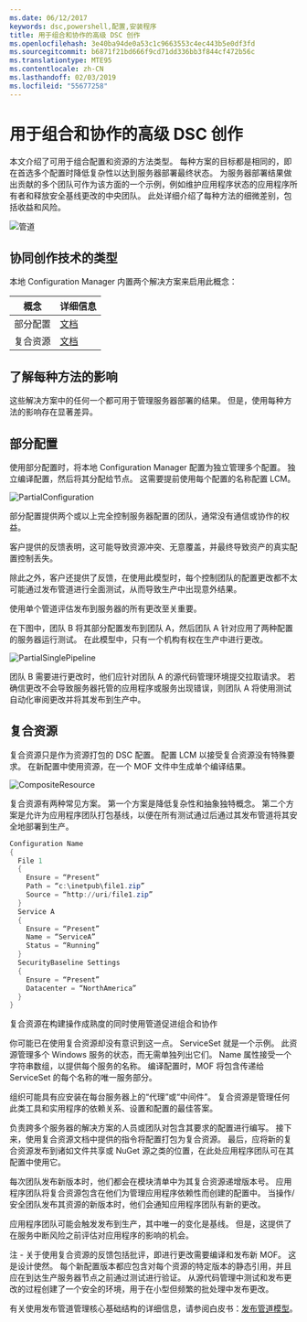 ```yaml
---
ms.date: 06/12/2017
keywords: dsc,powershell,配置,安装程序
title: 用于组合和协作的高级 DSC 创作
ms.openlocfilehash: 3e40ba94de0a53c1c9663553c4ec443b5e0df3fd
ms.sourcegitcommit: b6871f21bd666f9cd71dd336bb3f844cf472b56c
ms.translationtype: MTE95
ms.contentlocale: zh-CN
ms.lasthandoff: 02/03/2019
ms.locfileid: "55677258"
---
```

# <a name="advanced-dsc-authoring-for-composition-and-collaboration"></a>用于组合和协作的高级 DSC 创作

本文介绍了可用于组合配置和资源的方法类型。
每种方案的目标都是相同的，即在首选多个配置时降低复杂性以达到服务器部署最终状态。
为服务器部署结果做出贡献的多个团队可作为该方面的一个示例，例如维护应用程序状态的应用程序所有者和释放安全基线更改的中央团队。
此处详细介绍了每种方法的细微差别，包括收益和风险。

![管道](../images/Pipeline.jpg)

## <a name="types-of-collaborative-authoring-techniques"></a>协同创作技术的类型

本地 Configuration Manager 内置两个解决方案来启用此概念：

| 概念 | 详细信息
|-|-
| 部分配置 | [文档](../pull-server/partialConfigs.md)
| 复合资源 | [文档](../resources/authoringResourceComposite.md)

## <a name="understanding-the-impact-of-each-approach"></a>了解每种方法的影响

这些解决方案中的任何一个都可用于管理服务器部署的结果。
但是，使用每种方法的影响存在显著差异。

## <a name="partial-configurations"></a>部分配置

使用部分配置时，将本地 Configuration Manager 配置为独立管理多个配置。
独立编译配置，然后将其分配给节点。
这需要提前使用每个配置的名称配置 LCM。

![PartialConfiguration](../images/PartialConfiguration.jpg)

部分配置提供两个或以上完全控制服务器配置的团队，通常没有通信或协作的权益。

客户提供的反馈表明，这可能导致资源冲突、无意覆盖，并最终导致资产的真实配置控制丢失。

除此之外，客户还提供了反馈，在使用此模型时，每个控制团队的配置更改都不太可能通过发布管道进行全面测试，从而导致生产中出现意外结果。

使用单个管道评估发布到服务器的所有更改至关重要。

在下图中，团队 B 将其部分配置发布到团队 A，然后团队 A 针对应用了两种配置的服务器运行测试。
在此模型中，只有一个机构有权在生产中进行更改。

![PartialSinglePipeline](../images/PartialSinglePipeline.jpg)

团队 B 需要进行更改时，他们应针对团队 A 的源代码管理环境提交拉取请求。
若确信更改不会导致服务器托管的应用程序或服务出现错误，则团队 A 将使用测试自动化审阅更改并将其发布到生产中。

## <a name="composite-resources"></a>复合资源

复合资源只是作为资源打包的 DSC 配置。
配置 LCM 以接受复合资源没有特殊要求。
在新配置中使用资源，在一个 MOF 文件中生成单个编译结果。

![CompositeResource](../images/CompositeResource.jpg)

复合资源有两种常见方案。
第一个方案是降低复杂性和抽象独特概念。
第二个方案是允许为应用程序团队打包基线，以便在所有测试通过后通过其发布管道将其安全地部署到生产。

```PowerShell
Configuration Name
{
  File 1
  {
    Ensure = “Present”
    Path = “c:\inetpub\file1.zip”
    Source = “http://uri/file1.zip”
  }
  Service A
  {
    Ensure = “Present”
    Name = “ServiceA”
    Status = “Running”
  }
  SecurityBaseline Settings
  {
    Ensure = “Present”
    Datacenter = “NorthAmerica”
  }
}
```

复合资源在构建操作成熟度的同时使用管道促进组合和协作

你可能已在使用复合资源却没有意识到这一点。
ServiceSet 就是一个示例。
此资源管理多个 Windows 服务的状态，而无需单独列出它们。
Name 属性接受一个字符串数组，以提供每个服务的名称。
编译配置时，MOF 将包含传递给 ServiceSet 的每个名称的唯一服务部分。

组织可能具有应安装在每台服务器上的“代理”或“中间件”。
复合资源是管理任何此类工具和实用程序的依赖关系、设置和配置的最佳答案。

负责跨多个服务器的解决方案的人员或团队对包含其要求的配置进行编写。
接下来，使用复合资源文档中提供的指令将配置打包为复合资源。
最后，应将新的复合资源发布到诸如文件共享或 NuGet 源之类的位置，在此处应用程序团队可在其配置中使用它。

每次团队发布新版本时，他们都会在模块清单中为其复合资源递增版本号。
应用程序团队将复合资源包含在他们为管理应用程序依赖性而创建的配置中。
当操作/安全团队发布其资源的新版本时，他们会通知应用程序团队有新的更改。

应用程序团队可能会触发发布到生产，其中唯一的变化是基线。
但是，这提供了在服务中断风险之前评估对应用程序的影响的机会。

注 - 关于使用复合资源的反馈包括批评，即进行更改需要编译和发布新 MOF。
这是设计使然。
每个新配置版本都应包含对每个资源的特定版本的静态引用，并且应在到达生产服务器节点之前通过测试进行验证。
从源代码管理中测试和发布更改的过程创建了一个安全的环境，用于在小型但频繁的批处理中发布更改。

有关使用发布管道管理核心基础结构的详细信息，请参阅白皮书：[发布管道模型](../further-reading/whitepapers.md)。
